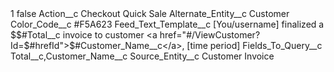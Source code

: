 <?xml version="1.0" encoding="UTF-8"?>
<CustomMetadata xmlns="http://soap.sforce.com/2006/04/metadata" xmlns:xsi="http://www.w3.org/2001/XMLSchema-instance" xmlns:xsd="http://www.w3.org/2001/XMLSchema">
    <label>1</label>
    <protected>false</protected>
    <values>
        <field>Action__c</field>
        <value xsi:type="xsd:string">Checkout Quick Sale</value>
    </values>
    <values>
        <field>Alternate_Entity__c</field>
        <value xsi:type="xsd:string">Customer</value>
    </values>
    <values>
        <field>Color_Code__c</field>
        <value xsi:type="xsd:string">#F5A623</value>
    </values>
    <values>
        <field>Feed_Text_Template__c</field>
        <value xsi:type="xsd:string">[You/username] finalized a $$#Total__c invoice to customer &lt;a href=&quot;#/ViewCustomer?Id=$#hrefId&quot;&gt;$#Customer_Name__c&lt;/a&gt;, [time period]</value>
    </values>
    <values>
        <field>Fields_To_Query__c</field>
        <value xsi:type="xsd:string">Total__c,Customer_Name__c</value>
    </values>
    <values>
        <field>Source_Entity__c</field>
        <value xsi:type="xsd:string">Customer Invoice</value>
    </values>
</CustomMetadata>
